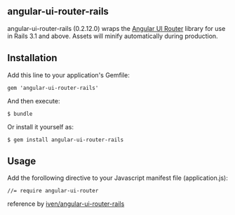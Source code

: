 ## angular-ui-router-rails

angular-ui-router-rails (0.2.12.0) wraps the [Angular UI Router](https://github.com/angular-ui/ui-router) library for use in Rails 3.1 and above. Assets will minify automatically during production.


## Installation

Add this line to your application's Gemfile:

    gem 'angular-ui-router-rails'

And then execute:

    $ bundle

Or install it yourself as:

    $ gem install angular-ui-router-rails


## Usage

Add the forollowing directive to your Javascript manifest file (application.js):

    //= require angular-ui-router


reference by  [iven/angular-ui-router-rails](https://github.com/angular-ui/ui-router)
